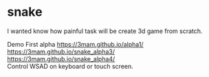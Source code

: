 # snake

I wanted know how painful task will be create 3d game from scratch.

Demo
First alpha
https://3mam.github.io/alpha1/
<br>
https://3mam.github.io/snake_alpha3/
<br>
https://3mam.github.io/snake_alpha4/
<br>
Control WSAD on keyboard or touch screen.
